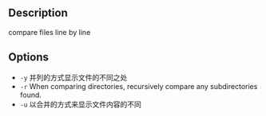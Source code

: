 ## Description

compare files line by line

## Options

- `-y` 并列的方式显示文件的不同之处
- `-r` When comparing directories, recursively compare any subdirectories found.
- `-u` 以合并的⽅式来显⽰文件内容的不同
